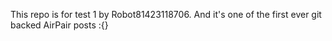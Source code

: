 This repo is for test 1 by Robot81423118706. And it's one of the first ever git backed AirPair posts :{}